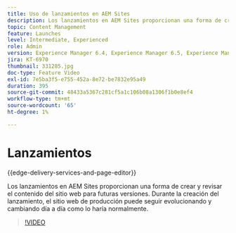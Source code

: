 ```yaml
---
title: Uso de lanzamientos en AEM Sites
description: Los lanzamientos en AEM Sites proporcionan una forma de crear y revisar contenido para futuras versiones.
topic: Content Management
feature: Launches
level: Intermediate, Experienced
role: Admin
version: Experience Manager 6.4, Experience Manager 6.5, Experience Manager as a Cloud Service
jira: KT-6970
thumbnail: 331285.jpg
doc-type: Feature Video
exl-id: 7e5ba3f5-e755-452a-8e72-be7832e95a49
duration: 395
source-git-commit: 48433a5367c281cf5a1c106b08a1306f1b0e8ef4
workflow-type: tm+mt
source-wordcount: '65'
ht-degree: 1%

---
```


# Lanzamientos

{{edge-delivery-services-and-page-editor}}

Los lanzamientos en AEM Sites proporcionan una forma de crear y revisar el contenido del sitio web para futuras versiones. Durante la creación del lanzamiento, el sitio web de producción puede seguir evolucionando y cambiando día a día como lo haría normalmente.

>[!VIDEO](https://video.tv.adobe.com/v/346837?quality=12&learn=on&captions=spa)
